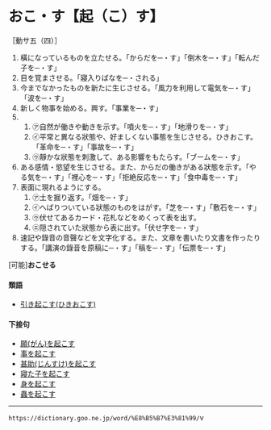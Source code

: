 # おこ・す【起（こ）す】

［動サ五（四）］
1. 橫になっているものを立たせる。「からだを─・す」「倒木を─・す」「転んだ子を─・す」
2. 目を覚まさせる。「寢入りばなを─・される」
3. 今までなかったものを新たに生じさせる。「風力を利用して電気を─・す」「波を─・す」
4. 新しく物事を始める。興す。「事業を─・す」
5.     
    1.  ㋐自然が働きや動きを示す。「噴火を─・す」「地滑りを─・す」        
    2.  ㋑平常と異なる狀態や、好ましくない事態を生じさせる。ひきおこす。「革命を─・す」「事故を─・す」        
    3.  ㋒靜かな狀態を刺激して、ある影響をもたらす。「ブームを─・す」
6. ある感情・慾望を生じさせる。また、からだの働きがある狀態を示す。「やる気を─・す」「裡心を─・す」「拒絶反応を─・す」「食中毒を─・す」
7. 表面に現れるようにする。    
    1.  ㋐土を掘り返す。「畑を─・す」        
    2.  ㋑へばりついている狀態のものをはがす。「芝を─・す」「敷石を─・す」     
    3.  ㋒伏せてあるカード・花札などをめくって表を出す。        
    4.  ㋓隠されていた狀態から表に出す。「伏せ字を─・す」
8. 速記や錄音の音聲などを文字化する。また、文章を書いたり文書を作ったりする。「講演の錄音を原稿に─・す」「稿を─・す」「伝票を─・す」
    

\[可能\]**おこせる**

#### 類語

-   [引き起こす(ひきおこす)](https://dictionary.goo.ne.jp/word/%E5%BC%95%E8%B5%B7%E3%81%99/#jn-183670)

#### 下接句

-   [願(がん)を起こす](https://dictionary.goo.ne.jp/word/%E9%A1%98%E3%82%92%E8%B5%B7%E3%81%93%E3%81%99/#jn-47417)
-   [事を起こす](https://dictionary.goo.ne.jp/word/%E4%BA%8B%E3%82%92%E8%B5%B7%E3%81%93%E3%81%99/#jn-80365)
-   [甚助(じんすけ)を起こす](https://dictionary.goo.ne.jp/word/%E7%94%9A%E5%8A%A9%E3%82%92%E8%B5%B7%E3%81%93%E3%81%99/#jn-114700)
-   [寢た子を起こす](https://dictionary.goo.ne.jp/word/%E5%AF%9D%E3%81%9F%E5%AD%90%E3%82%92%E8%B5%B7%E3%81%93%E3%81%99/#jn-170814)
-   [身を起こす](https://dictionary.goo.ne.jp/word/%E8%BA%AB%E3%82%92%E8%B5%B7%E3%81%93%E3%81%99/#jn-210704)
-   [蟲を起こす](https://dictionary.goo.ne.jp/word/%E8%99%AB%E3%82%92%E8%B5%B7%E3%81%93%E3%81%99/#jn-215087)

---
`https://dictionary.goo.ne.jp/word/%E8%B5%B7%E3%81%99/`v